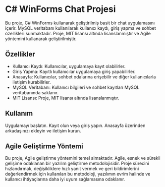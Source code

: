 # C# WinForms Chat Projesi

Bu proje, C# WinForms kullanarak geliştirilmiş basit bir chat uygulamasını içerir. MySQL veritabanı kullanılarak kullanıcı kaydı, giriş yapma ve sohbet özellikleri sunmaktadır. Proje, MIT lisansı altında lisanslanmıştır ve Agile yöntemini kullanarak geliştirilmiştir.

## Özellikler

- Kullanıcı Kaydı: Kullanıcılar, uygulamaya kayıt olabilirler.
- Giriş Yapma: Kayıtlı kullanıcılar uygulamaya giriş yapabilirler.
- Anasayfa: Kullanıcılar, sohbet odalarına erişebilir ve diğer kullanıcılarla iletişim kurabilirler.
- MySQL Veritabanı: Kullanıcı bilgileri ve sohbet kayıtları MySQL veritabanında saklanır.
- MIT Lisansı: Proje, MIT lisansı altında lisanslanmıştır.

## Kullanım
Uygulamayı başlatın.
Kayıt olun veya giriş yapın.
Anasayfa üzerinden arkadaşınızı ekleyin ve iletişim kurun.

## Agile Geliştirme Yöntemi
Bu proje, Agile geliştirme yöntemini temel almaktadır. Agile, esnek ve sürekli gelişime odaklanan bir yazılım geliştirme metodolojisidir.
Proje sürecini hızlandırmak, değişikliklere hızlı yanıt vermek ve geri bildirimlerini değerlendirmek için kullanılan bu metodoloji, yazılımın evrim halinde ve kullanıcı ihtiyaçlarına daha iyi uyum sağlamasına odaklanır.
